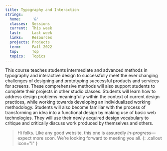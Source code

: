 ```yaml
---
title: Typography and Interaction
strings:
  home:     '&'
  classes:  Sessions
  current:  This week
  last:     Last week
  links:    Resources
  projects: Projects
  term:     Fall 2022
  top:      Top
  topics:   Topics
---
```




This course teaches students intermediate and advanced methods in typography and interactive design to successfully meet the ever changing challenges of designing and prototyping successful products and services for screens. These comprehensive methods will also support students to complete their projects in other studio classes. Students will learn how to address design problems meaningfully within the context of current design practices, while working towards developing an individualized working methodology. Students will also become familiar with the process of transforming an idea into a functional design by making use of basic web technologies. They will use their newly acquired design vocabulary to critique and critically discuss work produced by themselves and others.

> Hi folks. Like any good website, this one is assuredly *in-progress*—expect more soon. We’re looking forward to meeting you all.
{: .callout icon="I" }

